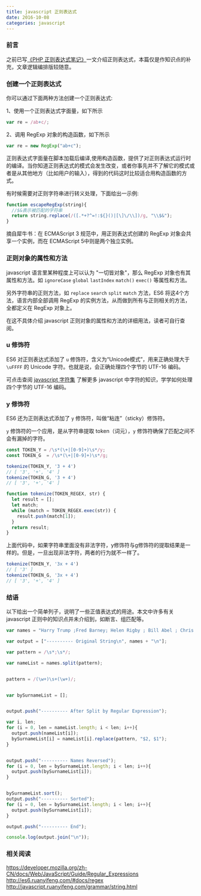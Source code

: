 ```yaml
---
title: javascript 正则表达式
date: 2016-10-08
categories: javascript
---
```


### 前言

之前已写[《PHP 正则表达式笔记》](http://avilang.me/2016/10/07/PHP%20%E6%AD%A3%E5%88%99%E8%A1%A8%E8%BE%BE%E5%BC%8F%E7%AC%94%E8%AE%B0/)一文介绍正则表达式，本篇仅是作知识点的补充，文章逻辑编排版较随意。

### 创建一个正则表达式

你可以通过下面两种方法创建一个正则表达式:

1、使用一个正则表达式字面量，如下所示

```js
var re = /ab+c/;
```

2、调用 RegExp 对象的构造函数，如下所示

```js
var re = new RegExp("ab+c");
```

正则表达式字面量在脚本加载后编译,使用构造函数，提供了对正则表达式运行时的编译。当你知道正则表达式的模式会发生改变，或者你事先并不了解它的模式或者是从其他地方（比如用户的输入），得到的代码这时比较适合用构造函数的方式。

有时候需要对正则字符串进行转义处理，下面给出一示例:

```js
function escapeRegExp(string){
  //$&表示被匹配的字符串
  return string.replace(/([.*+?^=!:${}()|[\]\/\\])/g, "\\$&");
}
```

摘自犀牛书：在 ECMAScript 3 规范中，用正则表达式创建的 RegExp 对象会共享一个实例，而在 ECMAScript 5中则是两个独立实例。

### 正则对象的属性和方法

javascript 语言里某种程度上可以认为 "一切皆对象"，那么 RegExp 对象也有其属性和方法。如 `ignoreCase` `global` `lastIndex` `match()` `exec()` 等属性和方法。

另外字符串的正则方法，如 `replace` `search` `split` `match` 方法，ES6 将这4个方法，语言内部全部调用 RegExp 的实例方法，从而做到所有与正则相关的方法，全都定义在 RegExp 对象上。

在这不具体介绍 javascript 正则对象的属性和方法的详细用法，读者可自行查阅。

### u 修饰符

ES6 对正则表达式添加了 `u` 修饰符，含义为“Unicode模式”，用来正确处理大于 `\uFFFF` 的 Unicode 字符。也就是说，会正确处理四个字节的 UTF-16 编码。

可点击查阅 [javascript 字符集](http://javascript.ruanyifeng.com/grammar/string.html#toc5) 了解更多 javascript 中字符的知识，学学如何处理四个字节的 UTF-16 编码。

### y 修饰符

ES6 还为正则表达式添加了 `y` 修饰符，叫做“粘连”（sticky）修饰符。

`y` 修饰符的一个应用，是从字符串提取 token（词元），`y` 修饰符确保了匹配之间不会有漏掉的字符。

```js
const TOKEN_Y = /\s*(\+|[0-9]+)\s*/y;
const TOKEN_G  = /\s*(\+|[0-9]+)\s*/g;

tokenize(TOKEN_Y, '3 + 4')
// [ '3', '+', '4' ]
tokenize(TOKEN_G, '3 + 4')
// [ '3', '+', '4' ]

function tokenize(TOKEN_REGEX, str) {
  let result = [];
  let match;
  while (match = TOKEN_REGEX.exec(str)) {
    result.push(match[1]);
  }
  return result;
}
```

上面代码中，如果字符串里面没有非法字符，y修饰符与g修饰符的提取结果是一样的。但是，一旦出现非法字符，两者的行为就不一样了。

```js
tokenize(TOKEN_Y, '3x + 4')
// [ '3' ]
tokenize(TOKEN_G, '3x + 4')
// [ '3', '+', '4' ]
```

### 结语

以下给出一个简单列子，说明了一些正值表达式的用途。本文中许多有关 javascript 正则中的知识点并未介绍到，如断言、组匹配等。

```js
var names = "Harry Trump ;Fred Barney; Helen Rigby ; Bill Abel ; Chris Hand ";

var output = ["---------- Original String\n", names + "\n"];

var pattern = /\s*;\s*/;

var nameList = names.split(pattern);


pattern = /(\w+)\s+(\w+)/;


var bySurnameList = [];


output.push("---------- After Split by Regular Expression");

var i, len;
for (i = 0, len = nameList.length; i < len; i++){
  output.push(nameList[i]);
  bySurnameList[i] = nameList[i].replace(pattern, "$2, $1");
}


output.push("---------- Names Reversed");
for (i = 0, len = bySurnameList.length; i < len; i++){
  output.push(bySurnameList[i]);
}


bySurnameList.sort();
output.push("---------- Sorted");
for (i = 0, len = bySurnameList.length; i < len; i++){
  output.push(bySurnameList[i]);
}

output.push("---------- End");

console.log(output.join("\n"));
```

### 相关阅读

<https://developer.mozilla.org/zh-CN/docs/Web/JavaScript/Guide/Regular_Expressions>
<http://es6.ruanyifeng.com/#docs/regex>
<http://javascript.ruanyifeng.com/grammar/string.html>